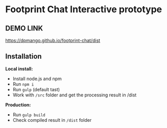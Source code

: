 # Footprint Chat Interactive prototype

## DEMO LINK
https://dpmango.github.io/footprint-chat/dist

## Installation

__Local install:__
- Install node.js and npm
- Run `npm i`
- Run `gulp` (default tast)
- Work with `/src` folder and get the processing result in /dist

__Production:__
- Run `gulp build`
- Check compiled result in `/dist` folder
